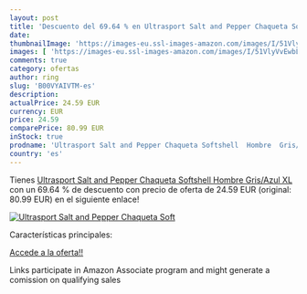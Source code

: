 ```yaml
---
layout: post
title: 'Descuento del 69.64 % en Ultrasport Salt and Pepper Chaqueta Soft'
date: 
thumbnailImage: 'https://images-eu.ssl-images-amazon.com/images/I/51VlyVvEwbL._SL200_.jpg'
images: [ 'https://images-eu.ssl-images-amazon.com/images/I/51VlyVvEwbL._SL200_.jpg' ]
comments: true
category: ofertas
author: ring
slug: 'B00VYAIVTM-es'
description:
actualPrice: 24.59 EUR
currency: EUR
price: 24.59
comparePrice: 80.99 EUR
inStock: true
prodname: 'Ultrasport Salt and Pepper Chaqueta Softshell  Hombre  Gris/Azul  XL'
country: 'es'
---
```


Tienes [Ultrasport Salt and Pepper Chaqueta Softshell  Hombre  Gris/Azul  XL](https://www.amazon.es/dp/B00VYAIVTM/?tag=tolees-21) con un 69.64 % de descuento con precio de oferta de 24.59 EUR (original: 80.99 EUR) en el siguiente enlace!

[![Ultrasport Salt and Pepper Chaqueta Soft](https://images-eu.ssl-images-amazon.com/images/I/51VlyVvEwbL._SL200_.jpg)](https://www.amazon.es/dp/B00VYAIVTM/?tag=tolees-21)

Características principales:


[Accede a la oferta!!](https://www.amazon.es/dp/B00VYAIVTM/?tag=tolees-21)

Links participate in Amazon Associate program and might generate a comission on qualifying sales


